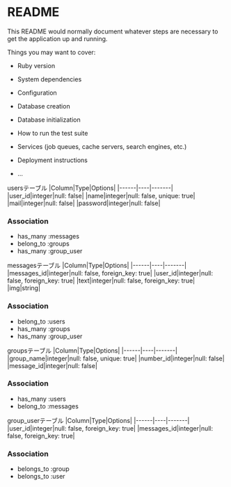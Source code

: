 # README

This README would normally document whatever steps are necessary to get the
application up and running.

Things you may want to cover:

* Ruby version

* System dependencies

* Configuration

* Database creation

* Database initialization

* How to run the test suite

* Services (job queues, cache servers, search engines, etc.)

* Deployment instructions

* ...

usersテーブル
|Column|Type|Options|
|------|----|-------|
|user_id|integer|null: false|
|name|integer|null: false, unique: true|
|mail|integer|null: false|
|password|integer|null: false|
### Association
- has_many :messages
- belong_to :groups
- has_many :group_user

messagesテーブル
|Column|Type|Options|
|------|----|-------|
|messages_id|integer|null: false, foreign_key: true|
|user_id|integer|null: false, foreign_key: true|
|text|integer|null: false, foreign_key: true|
|img|string|
### Association
- belong_to :users
- has_many :groups 
- has_many :group_user

groupsテーブル
|Column|Type|Options|
|------|----|-------|
|group_name|integer|null: false, unique: true|
|number_id|integer|null: false|
|message_id|integer|null: false|
### Association
- has_many :users
- belong_to :messages

group_userテーブル
|Column|Type|Options|
|------|----|-------|
|user_id|integer|null: false, foreign_key: true|
|messages_id|integer|null: false, foreign_key: true|
### Association
- belongs_to :group
- belongs_to :user